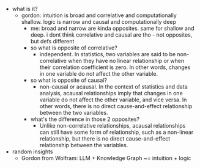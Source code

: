  * what is it?
    * gordon: intuition is broad and correlative and computationally shallow. logic is narrow and causal and computationally deep
      * me: broad and narrow are kinda opposites. same for shallow and deep. i dont think correlative and causal are tho - not opposites, but defs different
      * so what is opposite of correlative?
        * independent.  In statistics, two variables are said to be non-correlative when they have no linear relationship or when their correlation coefficient is zero. In other words, changes in one variable do not affect the other variable.
      * so what is opposite of causal?
        * non-causal or acausal. In the context of statistics and data analysis, acausal relationships imply that changes in one variable do not affect the other variable, and vice versa. In other words, there is no direct cause-and-effect relationship between the two variables.
      * what's the difference in those 2 opposites?
        * Unlike non-correlative relationships, acausal relationships can still have some form of relationship, such as a non-linear relationship, but there is no direct cause-and-effect relationship between the variables.
  * random insights
    * Gordon from Wolfram: LLM + Knowledge Graph ~= intuition + logic